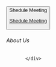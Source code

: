 <button class="btn-53 col-2">
  <div class="original">Shedule Meeting</div>
  <a href="" class="text-white  text-decoration-none">
  <div class="letters">
    
  <span>Shedule Meeting</span>
</div>
</a>
</button>

 <div class="">
            <h6 class="  under_line  px-3 ">About Us <i class="ms-2 fa-solid fa-caret-right  text-white px-2 py-1 rounded-circle bg_light "></i></h6>
         
           </div>